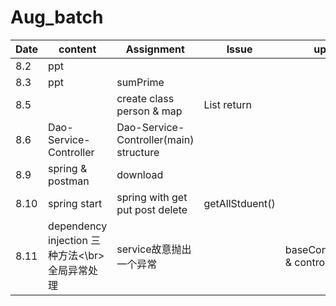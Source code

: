 # Aug_batch

|Date|content|Assignment| Issue|update|
|---|---|---|---|---|
|8.2|ppt|
|8.3 |ppt|sumPrime |
|8.5| |create class person & map|List<String> return|
|8.6|Dao-Service-Controller| Dao-Service-Controller(main) structure|
|8.9| spring & postman | download |
|8.10| spring start |spring with get put post delete| getAllStduent() |
|8.11| dependency injection 三种方法<\br>全局异常处理| service故意抛出一个异常||baseController.java & controller.java|
